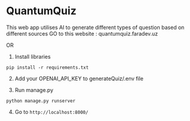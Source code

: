 # QuantumQuiz
This web app utilises AI to generate different types of question based on different sources
GO to this website : quantumquiz.faradev.uz

OR


1. Install libraries
   
<code>pip install -r requirements.txt</code>

2. Add your OPENAI_API_KEY to generateQuiz/.env file


3. Run manage.py
   
<code>python manage.py runserver</code>

4. Go to <code>http://localhost:8000/</code>
